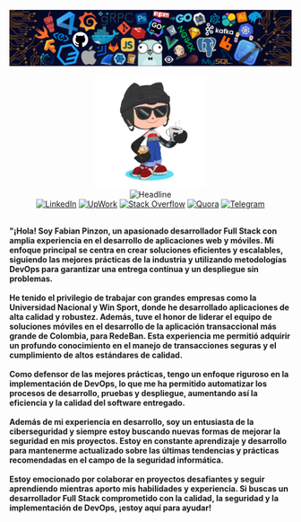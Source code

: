 ![Github Banner](https://github.com/Jaydeep-Yadav/Jaydeep-Yadav/blob/main/banner.png)

<div>
    <div align=center>
        <img src="https://raw.githubusercontent.com/AhmedFathyDev/AhmedFathyDev/main/GitHub.png" alt="GitHub Octocat Drinking a Cup of Coffee" height="200">
    </div>
    <div align=center>
        <img src="https://readme-typing-svg.herokuapp.com?color=%236FDA44&size=32&center=true&vCenter=true&width=600&height=50&lines=Full Stack;+there+I'm+Fabian+Pinzon%F0%9F%91%8B;Computer+Science+Student;Back-End+Engineer;Problem+Solver;Freelancer;Open-Source+Enthusiast" alt="Headline" />
    </div>
    <div align=center>
        <a href="https://www.linkedin.com/in/ahmedfathydev/"><img src="https://img.shields.io/badge/Linkedin-0077b5?style=flat&logo=linkedin" alt="LinkedIn" /></a>
        <a href="https://www.upwork.com/freelancers/~0121ca7f3563e57c0b"><img src="https://img.shields.io/badge/Upwork-494949?style=flat&logo=upwork" alt="UpWork" /></a>
        <a href="https://stackoverflow.com/users/11837259/ahmed-fathy"><img src="https://img.shields.io/badge/Stack Overflow-f48024?style=flat&logo=stackoverflow&logoColor=white" alt="Stack Overflow" /></a>
        <a href="https://www.quora.com/profile/Ahmed-Fathy-616"><img src="https://img.shields.io/badge/Quora-B92B27?style=flat&logo=quora" alt="Quora" /></a>
        <a href="https://t.me/ahmedfathydev"><img src="https://img.shields.io/badge/Telegram-0088cc?style=flat&logo=telegram" alt="Telegram" /></a>
    </div>
    <div align=left>
        <br>
        <p>
            <strong>
                "¡Hola! Soy Fabian Pinzon, un apasionado desarrollador Full Stack con amplia experiencia en el desarrollo de aplicaciones web y móviles. Mi enfoque principal se centra en crear soluciones                     eficientes y escalables, siguiendo las mejores prácticas de la industria y utilizando metodologías DevOps para garantizar una entrega continua y un despliegue sin problemas.
                <br><br>
                He tenido el privilegio de trabajar con grandes empresas como la Universidad Nacional y Win Sport, donde he desarrollado aplicaciones de alta calidad y robustez. Además, tuve el honor de liderar el                   equipo de soluciones móviles en el desarrollo de la aplicación transaccional más grande de Colombia, para RedeBan. Esta experiencia me permitió adquirir un profundo conocimiento en el manejo                 de transacciones seguras y el cumplimiento de altos estándares de calidad.
                <br><br>
                Como defensor de las mejores prácticas, tengo un enfoque riguroso en la implementación de DevOps, lo que me ha permitido automatizar los procesos de desarrollo, pruebas y despliegue,                         aumentando así la eficiencia y la calidad del software entregado.
                <br><br>
                Además de mi experiencia en desarrollo, soy un entusiasta de la ciberseguridad y siempre estoy buscando nuevas formas de mejorar la seguridad en mis proyectos. Estoy en constante aprendizaje                 y desarrollo para mantenerme actualizado sobre las últimas tendencias y prácticas recomendadas en el campo de la seguridad informática.
                <br><br>
                Estoy emocionado por colaborar en proyectos desafiantes y seguir aprendiendo mientras aporto mis habilidades y experiencia. Si buscas un desarrollador Full Stack comprometido con la calidad,                 la seguridad y la implementación de DevOps, ¡estoy aquí para ayudar!
            </strong>
        </p>
    </div>
</div>


